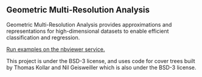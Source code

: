 ## Geometric Multi-Resolution Analysis

Geometric Multi-Resolution Analysis provides approximations and representations for high-dimensional datasets to enable efficient classification and regression.

[Run examples on the nbviewer service.](http://nbviewer.jupyter.org/github/n8epi/GMRAtools/blob/master/GMRAtools/examples.ipynb)

This project is under the BSD-3 license, and uses code for cover trees built by Thomas Kollar and Nil Geisweiller which is also under the BSD-3 license.
